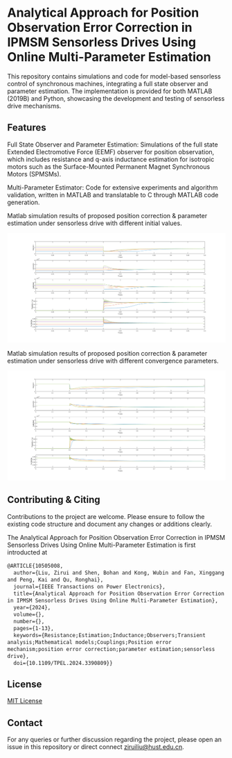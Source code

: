 # Analytical Approach for Position Observation Error Correction in IPMSM Sensorless Drives Using Online Multi-Parameter Estimation
This repository contains simulations and code for model-based sensorless control of synchronous machines, integrating a full state observer and parameter estimation. The implementation is provided for both MATLAB (2019B) and Python, showcasing the development and testing of sensorless drive mechanisms.

## Features
Full State Observer and Parameter Estimation: Simulations of the full state Extended Electromotive Force (EEMF) observer for position observation, which includes resistance and q-axis inductance estimation for isotropic motors such as the Surface-Mounted Permanent Magnet Synchronous Motors (SPMSMs).

Multi-Parameter Estimator: Code for extensive experiments and algorithm validation, written in MATLAB and translatable to C through MATLAB code generation.

Matlab simulation results of proposed position correction & parameter estimation under sensorless drive with different initial values. 

![SimResults](./Sim_ParamEst/Sim1.png)


Matlab simulation results of proposed position correction & parameter estimation under sensorless drive with different convergence parameters. 

![SimResults2](./Sim_ParamEst/Sim2.png)


## Contributing & Citing

Contributions to the project are welcome. Please ensure to follow the existing code structure and document any changes or additions clearly.

The Analytical Approach for Position Observation Error Correction in IPMSM Sensorless Drives Using Online Multi-Parameter Estimation is first introducted at
```
@ARTICLE{10505008,
  author={Liu, Zirui and Shen, Bohan and Kong, Wubin and Fan, Xinggang and Peng, Kai and Qu, Ronghai},
  journal={IEEE Transactions on Power Electronics}, 
  title={Analytical Approach for Position Observation Error Correction in IPMSM Sensorless Drives Using Online Multi-Parameter Estimation}, 
  year={2024},
  volume={},
  number={},
  pages={1-13},
  keywords={Resistance;Estimation;Inductance;Observers;Transient analysis;Mathematical models;Couplings;Position error mechanism;position error correction;parameter estimation;sensorless drive},
  doi={10.1109/TPEL.2024.3390809}}
```

## License

[MIT License](LICENSE.md)

## Contact

For any queries or further discussion regarding the project, please open an issue in this repository or direct connect ziruiliu@hust.edu.cn.
